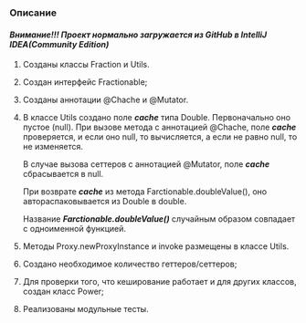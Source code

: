 ### Описание 

#### _Внимание!!! Проект нормально загружается из GitHub в IntelliJ IDEA(Community Edition)_

1. Созданы классы Fraction и Utils. 
2. Создан интерфейс Fractionable;
3. Созданы аннотации @Chache и @Mutator.
 
4. В классе Utils создано поле ***cache*** типа Double. Первоначально оно пустое (null).
   При вызове метода с аннотацией @Chache, поле ***cache*** проверяется, и если оно null, 
   то вычисляется, а если не равно null, то не изменяется.

   В случае вызова сеттеров с аннотацией @Mutator, поле ***cache*** сбрасывается в null.
   
   При возврате ***cache*** из метода  Farctionable.doubleValue(), оно автораспаковывается 
   из Double в double. 
   
   Название ***Farctionable.doubleValue()*** случайным образом совпадает с одноименной функцией.
 
5. Методы Proxy.newProxyInstance и invoke размещены в классе Utils.
6. Создано необходимое количество геттеров/сеттеров;
7. Для проверки того, что кеширование работает и для других классов, создан класс Power;
8. Реализованы модульные тесты.


